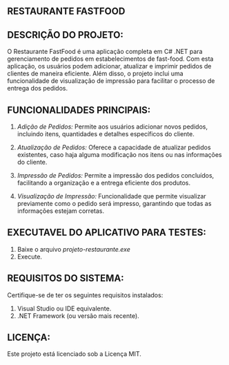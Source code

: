 ## RESTAURANTE FASTFOOD

## DESCRIÇÃO DO PROJETO:

O Restaurante FastFood é uma aplicação completa em C# .NET para gerenciamento de pedidos em estabelecimentos de fast-food. Com esta aplicação, os usuários podem adicionar, atualizar e imprimir pedidos de clientes de maneira eficiente. Além disso, o projeto inclui uma funcionalidade de visualização de impressão para facilitar o processo de entrega dos pedidos.

## FUNCIONALIDADES PRINCIPAIS:

1. *Adição de Pedidos:* Permite aos usuários adicionar novos pedidos, incluindo itens, quantidades e detalhes específicos do cliente.

2. *Atualização de Pedidos:* Oferece a capacidade de atualizar pedidos existentes, caso haja alguma modificação nos itens ou nas informações do cliente.

3. *Impressão de Pedidos:* Permite a impressão dos pedidos concluídos, facilitando a organização e a entrega eficiente dos produtos.

4. *Visualização de Impressão:* Funcionalidade que permite visualizar previamente como o pedido será impresso, garantindo que todas as informações estejam corretas.

## EXECUTAVEL DO APLICATIVO PARA TESTES:

1. Baixe o arquivo *projeto-restaurante.exe*
2. Execute.

## REQUISITOS DO SISTEMA:

Certifique-se de ter os seguintes requisitos instalados:

1. Visual Studio ou IDE equivalente.
2. .NET Framework (ou versão mais recente).

## LICENÇA:

Este projeto está licenciado sob a Licença MIT.


